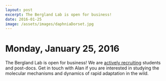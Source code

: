 ```yaml
---
layout: post
excerpt: The Bergland Lab is open for business!
date: 2016-01-25
image: /assets/images/daphniaDorset.jpg
---
```

# Monday, January 25, 2016
The Bergland Lab is open for business! We are [actively recruiting](/join-us/) students and post-docs. Get in touch with Alan if you are interested in studying the molecular mechanisms and dynamics of rapid adaptation in the wild.
